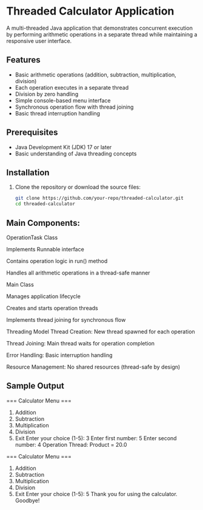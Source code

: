 # Threaded Calculator Application

A multi-threaded Java application that demonstrates concurrent execution by performing arithmetic operations in a separate thread while maintaining a responsive user interface.


## Features
-  Basic arithmetic operations (addition, subtraction, multiplication, division)
-  Each operation executes in a separate thread
-  Division by zero handling
-  Simple console-based menu interface
-  Synchronous operation flow with thread joining
-  Basic thread interruption handling

## Prerequisites
- Java Development Kit (JDK) 17 or later
- Basic understanding of Java threading concepts

## Installation
1. Clone the repository or download the source files:
   ```bash
   git clone https://github.com/your-repo/threaded-calculator.git
   cd threaded-calculator

## Main Components:
OperationTask Class

Implements Runnable interface

Contains operation logic in run() method

Handles all arithmetic operations in a thread-safe manner

Main Class

Manages application lifecycle

Creates and starts operation threads

Implements thread joining for synchronous flow

Threading Model
Thread Creation: New thread spawned for each operation

Thread Joining: Main thread waits for operation completion

Error Handling: Basic interruption handling

Resource Management: No shared resources (thread-safe by design)

## Sample Output
=== Calculator Menu ===
1. Addition
2. Subtraction
3. Multiplication
4. Division
5. Exit
Enter your choice (1-5): 3
Enter first number: 5
Enter second number: 4
Operation Thread: Product = 20.0

=== Calculator Menu ===
1. Addition
2. Subtraction
3. Multiplication
4. Division
5. Exit
Enter your choice (1-5): 5
Thank you for using the calculator. Goodbye!
